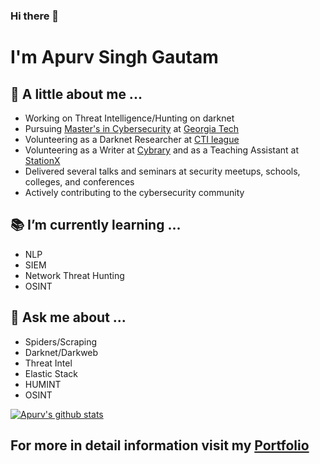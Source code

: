 ### Hi there 👋

# I'm Apurv Singh Gautam

## :man: A little about me ...

- Working on Threat Intelligence/Hunting on darknet
- Pursuing [Master's in Cybersecurity](https://cyber.gatech.edu/) at [Georgia Tech](https://www.gatech.edu/)
- Volunteering as a Darknet Researcher at [CTI league](https://cti-league.com/)
- Volunteering as a Writer at [Cybrary](https://www.cybrary.it/) and as a Teaching Assistant at [StationX](https://www.stationx.net/)
- Delivered several talks and seminars at security meetups, schools, colleges, and conferences
- Actively contributing to the cybersecurity community

## :books: I’m currently learning ...
- NLP
- SIEM
- Network Threat Hunting
- OSINT

## :speech_balloon: Ask me about ...
- Spiders/Scraping
- Darknet/Darkweb
- Threat Intel
- Elastic Stack
- HUMINT
- OSINT

[![Apurv's github stats](https://github-readme-stats.vercel.app/api?username=apurvsinghgautam&count_private=true&include_all_commits=true&hide=issues&show_icons=true&theme=prussian)](https://github.com/anuraghazra/github-readme-stats)

## For more in detail information visit my [Portfolio](https://apurvsinghgautam.me/)
